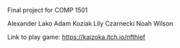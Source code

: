 Final project for COMP 1501

Alexander Lako
Adam Koziak
Lily Czarnecki
Noah Wilson

Link to play game: https://kaizoka.itch.io/nfthief
